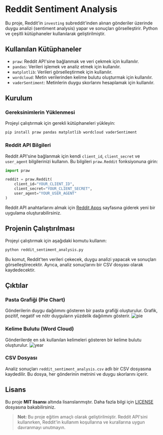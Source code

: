 # Reddit Sentiment Analysis

Bu proje, Reddit'in `investing` subreddit'inden alınan gönderiler üzerinde duygu analizi (sentiment analysis) yapar ve sonuçları görselleştirir. Python ve çeşitli kütüphaneler kullanılarak geliştirilmiştir.

## Kullanılan Kütüphaneler
- `praw`: Reddit API'sine bağlanmak ve veri çekmek için kullanılır.
- `pandas`: Verileri işlemek ve analiz etmek için kullanılır.
- `matplotlib`: Verileri görselleştirmek için kullanılır.
- `wordcloud`: Metin verilerinden kelime bulutu oluşturmak için kullanılır.
- `vaderSentiment`: Metinlerin duygu skorlarını hesaplamak için kullanılır.

## Kurulum

### Gereksinimlerin Yüklenmesi
Projeyi çalıştırmak için gerekli kütüphaneleri yükleyin:

```bash
pip install praw pandas matplotlib wordcloud vaderSentiment
```

### Reddit API Bilgileri
Reddit API'sine bağlanmak için kendi `client_id`, `client_secret` ve `user_agent` bilgilerinizi kullanın. Bu bilgileri `praw.Reddit` fonksiyonuna girin:

```python
import praw

reddit = praw.Reddit(
    client_id="YOUR_CLIENT_ID",
    client_secret="YOUR_CLIENT_SECRET",
    user_agent="YOUR_USER_AGENT"
)
```

Reddit API anahtarlarını almak için [Reddit Apps](https://www.reddit.com/prefs/apps) sayfasına giderek yeni bir uygulama oluşturabilirsiniz.

## Projenin Çalıştırılması
Projeyi çalıştırmak için aşağıdaki komutu kullanın:

```bash
python reddit_sentiment_analysis.py
```

Bu komut, Reddit'ten verileri çekecek, duygu analizi yapacak ve sonuçları görselleştirecektir. Ayrıca, analiz sonuçlarını bir CSV dosyası olarak kaydedecektir.

## Çıktılar

### Pasta Grafiği (Pie Chart)
Gönderilerin duygu dağılımını gösteren bir pasta grafiği oluşturulur. Grafik, pozitif, negatif ve nötr duyguların yüzdelik dağılımını gösterir.
![pie](https://github.com/user-attachments/assets/15f85b8a-3d9f-4f41-8931-2703f8d862e8)


### Kelime Bulutu (Word Cloud)
Gönderilerde en sık kullanılan kelimeleri gösteren bir kelime bulutu oluşturulur.
![year](https://github.com/user-attachments/assets/ca1c67cf-082e-4a92-8a7e-855df78750ce)


### CSV Dosyası
Analiz sonuçları `reddit_sentiment_analysis.csv` adlı bir CSV dosyasına kaydedilir. Bu dosya, her gönderinin metnini ve duygu skorlarını içerir.


## Lisans
Bu proje **MIT lisansı** altında lisanslanmıştır. Daha fazla bilgi için [LICENSE](LICENSE) dosyasına bakabilirsiniz.

> **Not:** Bu proje eğitim amaçlı olarak geliştirilmiştir. Reddit API'sini kullanırken, Reddit'in kullanım koşullarına ve kurallarına uygun davranmayı unutmayın.



